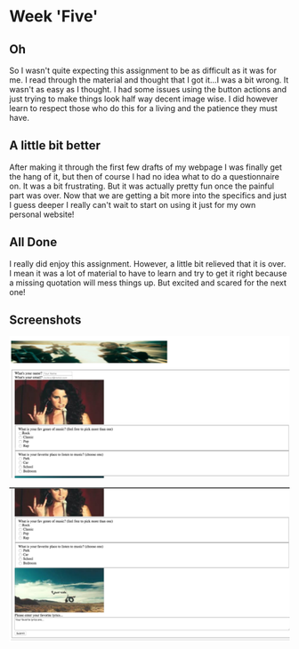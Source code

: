 # Week 'Five'

## Oh

So I wasn't quite expecting this assignment to be as difficult as it was for me. I read through the material and thought that I got it...I was a bit wrong. It wasn't as easy as I thought. I had some issues using the button actions and just trying to make things look half way decent image wise. I did however learn to respect those who do this for a living and the patience they must have.

## A little bit better

After making it through the first few drafts of my webpage I was finally get the hang of it, but then of course I had no idea what to do a questionnaire on. It was a bit frustrating. But it was actually pretty fun once the painful part was over. Now that we are getting a bit more into the specifics and just I guess deeper I really can't wait to start on using it just for my own personal website!

## All Done

I really did enjoy this assignment. However, a little bit relieved that it is over. I mean it was a lot of material to have to learn and try to get it right because a missing quotation will mess things up. But excited and scared for the next one!

## Screenshots

![ImageEditor](https://raw.githubusercontent.com/shanellerparker/341-Homework/master/week-05-assignment/imgs/Screen%20Shot%202017-03-08%20at%2011.33.48%20AM.png)

![ImageEditor](https://raw.githubusercontent.com/shanellerparker/341-Homework/master/week-05-assignment/imgs/Screen%20Shot%202017-03-08%20at%2011.34.00%20AM.png)
